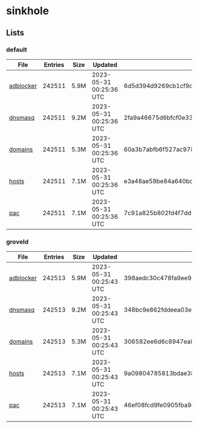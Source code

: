 # sinkhole

## Lists

### default

|File|Entries|Size|Updated|Hash|
|-|-|-|-|-|
|[adblocker](https://raw.githubusercontent.com/groveld/sinkhole/lists/default/adblocker.txt)|242511|5.9M|2023-05-31 00:25:36 UTC|6d5d394d9269cb1cf9d60e2f6fd63b729626d88c5fc7f06274f77f06a60fd6f0|
|[dnsmasq](https://raw.githubusercontent.com/groveld/sinkhole/lists/default/dnsmasq.txt)|242511|9.2M|2023-05-31 00:25:36 UTC|2fa9a46675d6bfcf0e338cebc32b100fd5f98aceeef607efaab0a9d7a9620ca1|
|[domains](https://raw.githubusercontent.com/groveld/sinkhole/lists/default/domains.txt)|242511|5.3M|2023-05-31 00:25:36 UTC|60a3b7abfb6f527ac9780b6766dfe3b279e146823efebaa921208dc3819d2da4|
|[hosts](https://raw.githubusercontent.com/groveld/sinkhole/lists/default/hosts.txt)|242511|7.1M|2023-05-31 00:25:36 UTC|e3a48ae58be84a640bcaa0cc1eae1ad8883979a740a52b0c128d82e6fbe48c15|
|[pac](https://raw.githubusercontent.com/groveld/sinkhole/lists/default/pac.txt)|242511|7.1M|2023-05-31 00:25:36 UTC|7c91a825b802fd4f7dd5e3b35e645916ac74d20c89475d32800d5fe408f666ef|

### groveld

|File|Entries|Size|Updated|Hash|
|-|-|-|-|-|
|[adblocker](https://raw.githubusercontent.com/groveld/sinkhole/lists/groveld/adblocker.txt)|242513|5.9M|2023-05-31 00:25:43 UTC|398aedc30c478fa9ee9566b15ece02a702df70be59f6bb9f0590a7db61ef71f1|
|[dnsmasq](https://raw.githubusercontent.com/groveld/sinkhole/lists/groveld/dnsmasq.txt)|242513|9.2M|2023-05-31 00:25:43 UTC|348bc9e862fddeea03e1069632186c176b09e9ac8c6395e15abd927fb22e541f|
|[domains](https://raw.githubusercontent.com/groveld/sinkhole/lists/groveld/domains.txt)|242513|5.3M|2023-05-31 00:25:43 UTC|306582ee6d6c8947ea865bf83b5ab23dfb150a0edcc92cd37f4f9565cd1ed77a|
|[hosts](https://raw.githubusercontent.com/groveld/sinkhole/lists/groveld/hosts.txt)|242513|7.1M|2023-05-31 00:25:43 UTC|9a09804785813bdae386e6cadf822be1ae9c9620ef09a8f420e45a50b313ef74|
|[pac](https://raw.githubusercontent.com/groveld/sinkhole/lists/groveld/pac.txt)|242513|7.1M|2023-05-31 00:25:43 UTC|46ef08fcd9fe0905fba9d70e3693b2a51260fa067e3ba5ee33132a7d60d86676|
